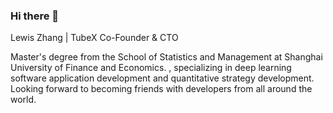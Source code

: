 ### Hi there 👋
Lewis Zhang | TubeX Co-Founder & CTO

Master's degree from the School of Statistics and Management at Shanghai University of Finance and Economics. , specializing in deep learning software application development and quantitative strategy development. Looking forward to becoming friends with developers from all around the world.

  
